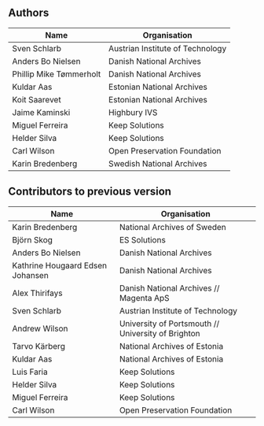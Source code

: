 Authors
-------

| Name                             | Organisation                                       |
| -------------------------------- | -------------------------------------------------- |
| Sven Schlarb                     | Austrian Institute of Technology                   |
| Anders Bo Nielsen                | Danish National Archives                           |
| Phillip Mike Tømmerholt          | Danish National Archives                           |
| Kuldar Aas                       | Estonian National Archives                         |
| Koit Saarevet                    | Estonian National Archives                         |
| Jaime Kaminski                   | Highbury IVS                                       |
| Miguel Ferreira                  | Keep Solutions                                     |
| Helder Silva                     | Keep Solutions                                     |
| Carl Wilson                      | Open Preservation Foundation                       |
| Karin Bredenberg                 | Swedish National Archives                          |

Contributors to previous version
-------

| Name                             | Organisation                                       |
| -------------------------------- | -------------------------------------------------- |
| Karin Bredenberg                 | National Archives of Sweden                        |
| Björn Skog                       | ES Solutions                                       |
| Anders Bo Nielsen                | Danish National Archives                           |
| Kathrine Hougaard Edsen Johansen | Danish National Archives                           |
| Alex Thirifays                   | Danish National Archives // Magenta ApS            |
| Sven Schlarb                     | Austrian Institute of Technology                   |
| Andrew Wilson                    | University of Portsmouth // University of Brighton |
| Tarvo Kärberg                    | National Archives of Estonia                       |
| Kuldar Aas                       | National Archives of Estonia                       |
| Luis Faria                       | Keep Solutions                                     |
| Helder Silva                     | Keep Solutions                                     |
| Miguel Ferreira                  | Keep Solutions                                     |
| Carl Wilson                      | Open Preservation Foundation                       |
